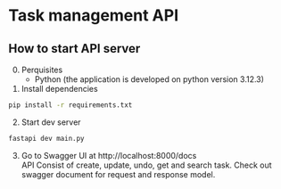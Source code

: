 # Task management API
## How to start API server
0. Perquisites
    - Python (the application is developed on python version 3.12.3)
1. Install dependencies
```sh
pip install -r requirements.txt   
```
2. Start dev server
```sh
fastapi dev main.py       
```
3. Go to Swagger UI at http://localhost:8000/docs \
    API Consist of create, update, undo, get and search task. Check out swagger document for request and response model.

